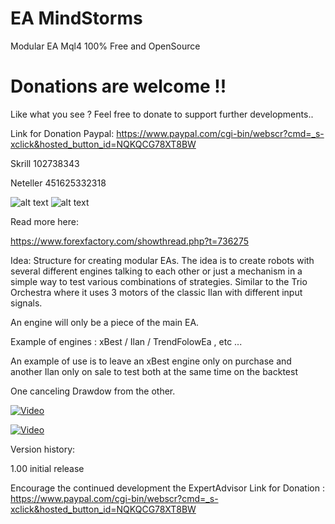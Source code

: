 # EA MindStorms
Modular EA Mql4 100% Free and OpenSource

# Donations are welcome !!
Like what you see ? Feel free to donate to support further developments..

Link for Donation Paypal: https://www.paypal.com/cgi-bin/webscr?cmd=_s-xclick&hosted_button_id=NQKQCG78XT8BW

Skrill 102738343

Neteller 451625332318


![alt text](https://forexea.com/wp-content/uploads/2017/02/forexSlider-1200x300.jpg)
![alt text](https://www.pro-linux.de/images/NB3/imgdb/lego-mindstorms-ev3-modelle.jpg)



Read more here:

https://www.forexfactory.com/showthread.php?t=736275

Idea: Structure for creating modular EAs. The idea is to create robots with several different engines talking to each other or just a mechanism in a simple way to test various combinations of strategies. Similar to the Trio Orchestra where it uses 3 motors of the classic Ilan with different input signals.

An engine will only be a piece of the main EA.

Example of engines : xBest / Ilan / TrendFolowEa , etc ...

An example of use is to leave an xBest engine only on purchase and another Ilan only on sale to test both at the same time on the backtest

One canceling Drawdow from the other.


[![Video](https://img.youtube.com/vi/r0kAH72zxP8/0.jpg)](https://m.youtube.com/watch?t=2s&v=r0kAH72zxP8 "Video")

[![Video](https://img.youtube.com/vi/ytjBMyNfGzA/0.jpg)](https://m.youtube.com/watch?t=3s&v=ytjBMyNfGzA "Video")

Version history:

1.00 initial release

Encourage the continued development the ExpertAdvisor
Link for Donation : https://www.paypal.com/cgi-bin/webscr?cmd=_s-xclick&hosted_button_id=NQKQCG78XT8BW


